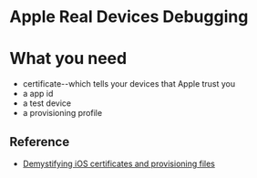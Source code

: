# Apple Real Devices Debugging

# What you need

* certificate--which tells your devices that Apple trust you
* a app id
* a test device
* a provisioning profile


## Reference

* [Demystifying iOS certificates and provisioning files](http://escoz.com/blog/demystifying-ios-certificates-and-provisioning-files/)
